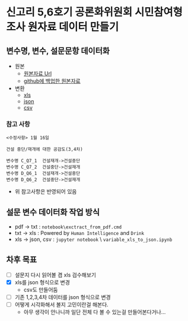 # 신고리 5,6호기 공론화위원회 시민참여형 조사 원자료 데이터 만들기

## 변수명, 변수, 설문문항 데이터화

- 원본
  - [원본자료 Url](http://npp.jiniworks.com/npp/join/output.do?mode=view&articleNo=9054&article.offset=0&articleLimit=10)
  - [github에 백업한 원본자료](data/origin/)
- 변환
  - [xls](data/converted_variable.xlsx) 
  - [json](data/converted_variable.json)
  - [csv](data/converted_variable.csv)

### 참고 사항

```
<수정사항> 1월 16일

건설 중단/재개에 대한 공감도(3,4차)

변수명 C_Q7_1  건설재개->건설중단
변수명 C_Q7_2  건설중단->건설재개
변수명 D_Q6_1  건설재개->건설중단
변수명 D_Q6_2  건설중단->건설재개
```

- 위 참고사항은 반영되어 있음

## 설문 변수 데이터화 작업 방식

- pdf -> txt : `notebook\exctract_from_pdf.cmd`
- txt -> xls : Powered by `Human Intelligence` and `Drink`
- xls -> json, csv : `jupyter notebook` \ `variable_xls_to_json.ipynb`


## 차후 목표

- [ ] 설문지 다시 읽어볼 겸 xls 검수해보기
- [x] xls를 json 형식으로 변경
  - csv도 만들어둠
- [ ] 기존 1,2,3,4차 데이터를 json 형식으로 변경
- [ ] 어떻게 시각화해서 볼지 고민이란걸 해본다.
  - 아무 생각이 안나니까 일단 전체 다 볼 수 있는걸 만들어본다거나...